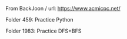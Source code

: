 From BackJoon   /   url: https://www.acmicpc.net/

Folder 459:
    Practice Python

Folder 1983:
    Practice DFS+BFS